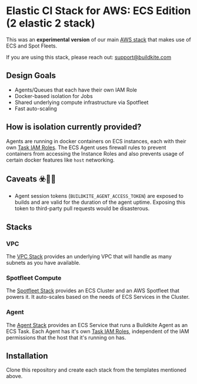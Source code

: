 # Elastic CI Stack for AWS: ECS Edition (2 elastic 2 stack)

This was an **experimental version** of our main [AWS stack](https://github.com/buildkite/elastic-ci-stack-for-aws) that makes use of ECS and Spot Fleets.

If you are using this stack, please reach out: support@buildkite.com

## Design Goals

 * Agents/Queues that each have their own IAM Role
 * Docker-based isolation for Jobs
 * Shared underlying compute infrastructure via Spotfleet
 * Fast auto-scaling

## How is isolation currently provided?

Agents are running in docker containers on ECS instances, each with their own [Task IAM Roles](https://docs.aws.amazon.com/AmazonECS/latest/developerguide/task-iam-roles.html). The ECS Agent uses firewall rules to prevent containers from accessing the Instance Roles and also prevents usage of certain docker features like `host` networking.

## Caveats ☣️🚨🦑

* Agent session tokens (`BUILDKITE_AGENT_ACCESS_TOKEN`) are exposed to builds and are valid for the duration of the agent uptime. Exposing this token to third-party pull requests would be disasterous.

## Stacks

### VPC

The [VPC Stack](templates/vpc/README.md) provides an underlying VPC that will handle as many subnets as you have available.

### Spotfleet Compute

The [Spotfleet Stack](templates/compute/spotfleet/README.md) provides an ECS Cluster and an AWS Spotfleet that powers it. It auto-scales based on the needs of ECS Services in the Cluster.

### Agent

The [Agent Stack](templates/agent/README.md) provides an ECS Service that runs a Buildkite Agent as an ECS Task. Each Agent has it's own [Task IAM Roles](https://docs.aws.amazon.com/AmazonECS/latest/developerguide/task-iam-roles.html), independent of the IAM permissions that the host that it's running on has.

## Installation

Clone this repository and create each stack from the templates mentioned above.
